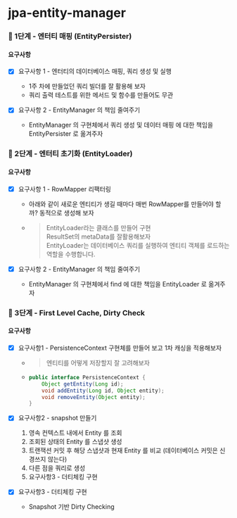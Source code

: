 # jpa-entity-manager

### 🚀 1단계 - 엔터티 매핑 (EntityPersister)

#### 요구사항

* [x] 요구사항 1 - 엔터티의 데이터베이스 매핑, 쿼리 생성 및 실행
    * 1주 차에 만들었던 쿼리 빌더를 잘 활용해 보자
    * 쿼리 출력 테스트를 위한 메서드 및 함수를 만들어도 무관

* [x] 요구사항 2 - EntityManager 의 책임 줄여주기
    * EntityManager 의 구현체에서 쿼리 생성 및 데이터 매핑 에 대한 책임을 EntityPersister 로 옮겨주자

### 🚀 2단계 - 엔터티 초기화 (EntityLoader)

#### 요구사항

* [x] 요구사항 1 - RowMapper 리팩터링
    * 아래와 같이 새로운 엔티티가 생길 때마다 매번 RowMapper를 만들어야 할까? 동적으로 생성해 보자
    * > EntityLoader라는 클래스를 만들어 구현<br>
      ResultSet의 metaData를 잘활용해보자<br>
      EntityLoader는 데이터베이스 쿼리를 실행하여 엔티티 객체를 로드하는 역할을 수행합니다.

* [x] 요구사항 2 - EntityManager 의 책임 줄여주기
    * EntityManager 의 구현체에서 find 에 대한 책임을 EntityLoader 로 옮겨주자

### 🚀 3단계 - First Level Cache, Dirty Check

#### 요구사항

* [x] 요구사항1 - PersistenceContext 구현체를 만들어 보고 1차 캐싱을 적용해보자
    * > 엔티티를 어떻게 저장할지 잘 고려해보자
    * ```java
      public interface PersistenceContext {
          Object getEntity(Long id);
          void addEntity(Long id, Object entity);
          void removeEntity(Object entity);
      }
      ```

* [x] 요구사항2 - snapshot 만들기
    1. 영속 컨텍스트 내에서 Entity 를 조회
    2. 조회된 상태의 Entity 를 스냅샷 생성
    3. 트랜잭션 커밋 후 해당 스냅샷과 현재 Entity 를 비교 (데이터베이스 커밋은 신경쓰지 않는다)
    4. 다른 점을 쿼리로 생성
    5. 요구사항3 - 더티체킹 구현


* [x] 요구사항3 - 더티체킹 구현
    * Snapshot 기반 Dirty Checking
